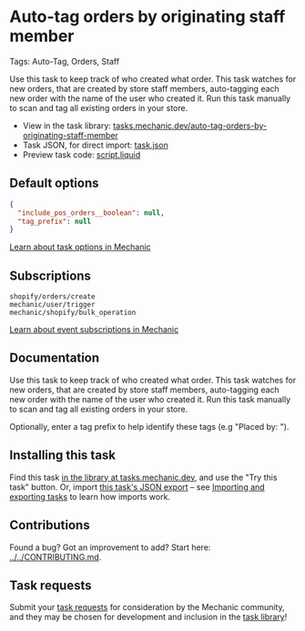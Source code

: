 # Auto-tag orders by originating staff member

Tags: Auto-Tag, Orders, Staff

Use this task to keep track of who created what order. This task watches for new orders, that are created by store staff members, auto-tagging each new order with the name of the user who created it. Run this task manually to scan and tag all existing orders in your store.

* View in the task library: [tasks.mechanic.dev/auto-tag-orders-by-originating-staff-member](https://tasks.mechanic.dev/auto-tag-orders-by-originating-staff-member)
* Task JSON, for direct import: [task.json](../../tasks/auto-tag-orders-by-originating-staff-member.json)
* Preview task code: [script.liquid](./script.liquid)

## Default options

```json
{
  "include_pos_orders__boolean": null,
  "tag_prefix": null
}
```

[Learn about task options in Mechanic](https://learn.mechanic.dev/core/tasks/options)

## Subscriptions

```liquid
shopify/orders/create
mechanic/user/trigger
mechanic/shopify/bulk_operation
```

[Learn about event subscriptions in Mechanic](https://learn.mechanic.dev/core/tasks/subscriptions)

## Documentation

Use this task to keep track of who created what order. This task watches for new orders, that are created by store staff members, auto-tagging each new order with the name of the user who created it. Run this task manually to scan and tag all existing orders in your store.

Optionally, enter a tag prefix to help identify these tags (e.g "Placed by: ").

## Installing this task

Find this task [in the library at tasks.mechanic.dev](https://tasks.mechanic.dev/auto-tag-orders-by-originating-staff-member), and use the "Try this task" button. Or, import [this task's JSON export](../../tasks/auto-tag-orders-by-originating-staff-member.json) – see [Importing and exporting tasks](https://learn.mechanic.dev/core/tasks/import-and-export) to learn how imports work.

## Contributions

Found a bug? Got an improvement to add? Start here: [../../CONTRIBUTING.md](../../CONTRIBUTING.md).

## Task requests

Submit your [task requests](https://mechanic.canny.io/task-requests) for consideration by the Mechanic community, and they may be chosen for development and inclusion in the [task library](https://tasks.mechanic.dev/)!
